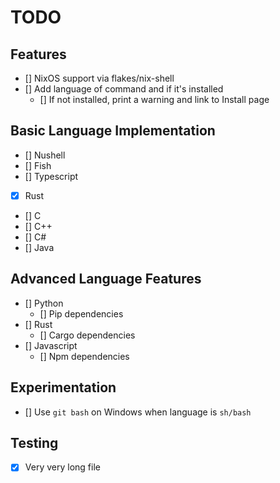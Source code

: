 # TODO

## Features
- [] NixOS support via flakes/nix-shell
- [] Add language of command and if it's installed
    - [] If not installed, print a warning and link to Install page

## Basic Language Implementation
- [] Nushell
- [] Fish
- [] Typescript
- [x] Rust
- [] C
- [] C++
- [] C#
- [] Java

## Advanced Language Features
- [] Python
    - [] Pip dependencies
- [] Rust
    - [] Cargo dependencies
- [] Javascript
    - [] Npm dependencies


## Experimentation
- [] Use `git bash` on Windows when language is `sh/bash`

## Testing
- [x] Very very long file